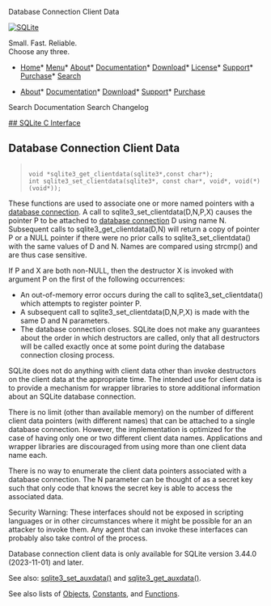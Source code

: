 




Database Connection Client Data




[![SQLite](../images/sqlite370_banner.gif)](../index.html)


Small. Fast. Reliable.  
Choose any three.


* [Home](../index.html)* [Menu](javascript:void(0))* [About](../about.html)* [Documentation](../docs.html)* [Download](../download.html)* [License](../copyright.html)* [Support](../support.html)* [Purchase](../prosupport.html)* [Search](javascript:void(0))




* [About](../about.html)* [Documentation](../docs.html)* [Download](../download.html)* [Support](../support.html)* [Purchase](../prosupport.html)






Search Documentation
Search Changelog









[## SQLite C Interface](../c3ref/intro.html)
## Database Connection Client Data




> ```
> 
> void *sqlite3_get_clientdata(sqlite3*,const char*);
> int sqlite3_set_clientdata(sqlite3*, const char*, void*, void(*)(void*));
> 
> ```



These functions are used to associate one or more named pointers
with a [database connection](../c3ref/sqlite3.html).
A call to sqlite3\_set\_clientdata(D,N,P,X) causes the pointer P
to be attached to [database connection](../c3ref/sqlite3.html) D using name N. Subsequent
calls to sqlite3\_get\_clientdata(D,N) will return a copy of pointer P
or a NULL pointer if there were no prior calls to
sqlite3\_set\_clientdata() with the same values of D and N.
Names are compared using strcmp() and are thus case sensitive.


If P and X are both non\-NULL, then the destructor X is invoked with
argument P on the first of the following occurrences:
* An out\-of\-memory error occurs during the call to
sqlite3\_set\_clientdata() which attempts to register pointer P.
* A subsequent call to sqlite3\_set\_clientdata(D,N,P,X) is made
with the same D and N parameters.
* The database connection closes. SQLite does not make any guarantees
about the order in which destructors are called, only that all
destructors will be called exactly once at some point during the
database connection closing process.



SQLite does not do anything with client data other than invoke
destructors on the client data at the appropriate time. The intended
use for client data is to provide a mechanism for wrapper libraries
to store additional information about an SQLite database connection.


There is no limit (other than available memory) on the number of different
client data pointers (with different names) that can be attached to a
single database connection. However, the implementation is optimized
for the case of having only one or two different client data names.
Applications and wrapper libraries are discouraged from using more than
one client data name each.


There is no way to enumerate the client data pointers
associated with a database connection. The N parameter can be thought
of as a secret key such that only code that knows the secret key is able
to access the associated data.


Security Warning: These interfaces should not be exposed in scripting
languages or in other circumstances where it might be possible for an
an attacker to invoke them. Any agent that can invoke these interfaces
can probably also take control of the process.


Database connection client data is only available for SQLite
version 3\.44\.0 (2023\-11\-01\) and later.


See also: [sqlite3\_set\_auxdata()](../c3ref/get_auxdata.html) and [sqlite3\_get\_auxdata()](../c3ref/get_auxdata.html).


See also lists of
 [Objects](../c3ref/objlist.html),
 [Constants](../c3ref/constlist.html), and
 [Functions](../c3ref/funclist.html).


